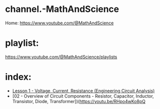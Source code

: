 # channel.-MathAndScience
Home: https://www.youtube.com/@MathAndScience

# playlist:
https://www.youtube.com/@MathAndScience/playlists

# index:
- [Lesson 1 - Voltage, Current, Resistance (Engineering Circuit Analysis)](https://youtu.be/OGa_b26eK2c)
- [02 - Overview of Circuit Components - Resistor, Capacitor, Inductor, Transistor, Diode, Transformer])(https://youtu.be/RHpo4wKo8pQ
